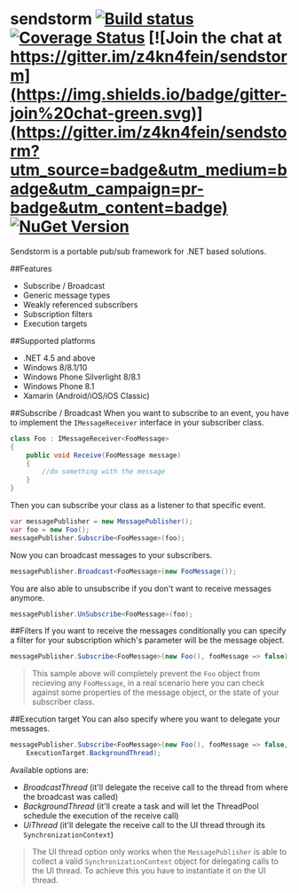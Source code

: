 # sendstorm [![Build status](https://ci.appveyor.com/api/projects/status/8xtxxogo6gwbjnyw/branch/master?svg=true)](https://ci.appveyor.com/project/pcsajtai/sendstorm/branch/master) [![Coverage Status](https://coveralls.io/repos/z4kn4fein/sendstorm/badge.svg?branch=master&service=github)](https://coveralls.io/github/z4kn4fein/sendstorm?branch=master) [![Join the chat at https://gitter.im/z4kn4fein/sendstorm](https://img.shields.io/badge/gitter-join%20chat-green.svg)](https://gitter.im/z4kn4fein/sendstorm?utm_source=badge&utm_medium=badge&utm_campaign=pr-badge&utm_content=badge) [![NuGet Version](https://buildstats.info/nuget/Sendstorm)](https://www.nuget.org/packages/Sendstorm/)
Sendstorm is a portable pub/sub framework for .NET based solutions.

##Features

 - Subscribe / Broadcast
 - Generic message types
 - Weakly referenced subscribers
 - Subscription filters
 - Execution targets

##Supported platforms

 - .NET 4.5 and above
 - Windows 8/8.1/10
 - Windows Phone Silverlight 8/8.1
 - Windows Phone 8.1
 - Xamarin (Android/iOS/iOS Classic)

##Subscribe / Broadcast
When you want to subscribe to an event, you have to implement the `IMessageReceiver` interface in your subscriber class.
```c#
class Foo : IMessageReceiver<FooMessage>
{
	public void Receive(FooMessage message)
	{
		//do something with the message
	}
}
```
Then you can subscribe your class as a listener to that specific event.
```c#
var messagePublisher = new MessagePublisher();
var foo = new Foo();
messagePublisher.Subscribe<FooMessage>(foo);
```
Now you can broadcast messages to your subscribers.
```c#
messagePublisher.Broadcast<FooMessage>(new FooMessage());
```
You are also able to unsubscribe if you don't want to receive messages anymore.
```c#
messagePublisher.UnSubscribe<FooMessage>(foo);
```
##Filters
If you want to receive the messages conditionally you can specify a filter for your subscription which's parameter will be the message object.
```c#
messagePublisher.Subscribe<FooMessage>(new Foo(), fooMessage => false); 
```
> This sample above will completely prevent the `Foo` object from recieving any `FooMessage`, in a real scenario here you can check against some properties of the message object, or the state of your subscriber class.

##Execution target
You can also specify where you want to delegate your messages.  
```c#
messagePublisher.Subscribe<FooMessage>(new Foo(), fooMessage => false,
	ExecutionTarget.BackgroundThread); 
```
Available options are:

 - *BroadcastThread* (it'll delegate the receive call to the thread from where the broadcast was called)
 - *BackgroundThread* (it'll create a task and will let the ThreadPool schedule the execution of the receive call)
 - *UiThread* (it'll delegate the receive call to the UI thread through its `SynchronizationContext`)

> The UI thread option only works when the `MessagePublisher` is able to collect a valid `SynchronizationContext` object for delegating calls to the UI thread. To achieve this you have to instantiate it on the UI thread.
